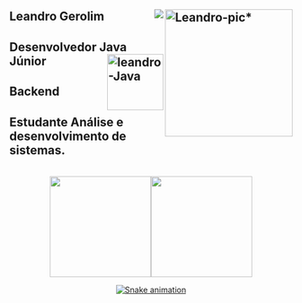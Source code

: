  

 
## Leandro Gerolim<img align="right" alt="Leandro-pic*" height="227" width="227" src="https://i.picasion.com/pic92/f7c285bc615d125564443b0b0c0569dd.gif">                 <a href="https://www.linkedin.com/in/leandro-gerolim" target="_blank"><img align="right" src="https://img.shields.io/badge/-LinkedIn-%230077B5?style=for-the-badge&logo=linkedin&logoColor=white" target="_blank"></a>

## Desenvolvedor Java Júnior<img align="right" alt="leandro-Java" height="100" width="100" src="https://cdn.jsdelivr.net/gh/devicons/devicon/icons/java/java-original-wordmark.svg">

## Backend 

## Estudante Análise e desenvolvimento de sistemas.

<br>
  


<div align="center">
<a href="https://github.com/leandrogerolim"><img height="180em" src="https://github-readme-stats.vercel.app/api?username=leandrogerolim&show_icons=true&theme=blueberry&include_all_commits=true&count_private=false"/><img height="180em" src="https://github-readme-stats.vercel.app/api/top-langs/?username=leandrogerolim&layout=compact&langs_count7&theme=blueberry"/>    

![Snake animation](https://github.com/leandrogerolim/leandrogerolim/blob/output/github-contribution-grid-snake.svg)
   
</div>

